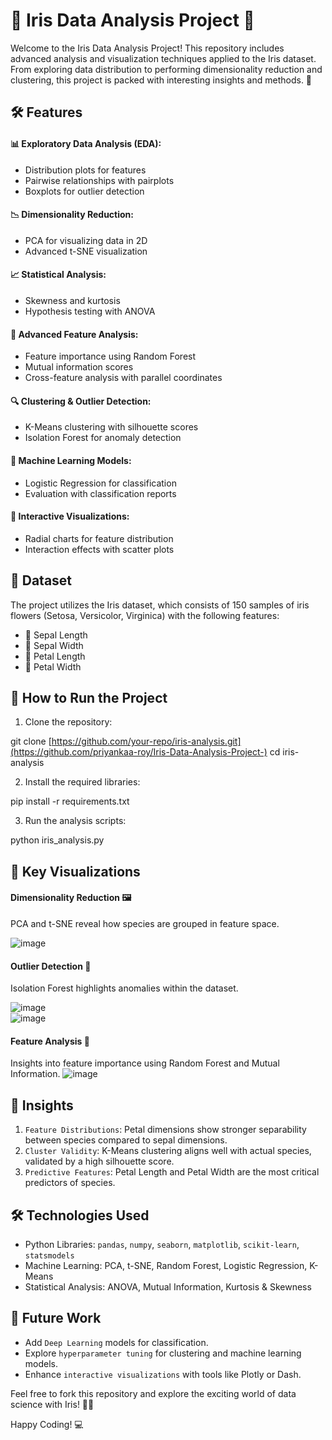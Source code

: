 # 🌸 Iris Data Analysis Project 🌸
Welcome to the Iris Data Analysis Project! This repository includes advanced analysis and visualization techniques applied to the Iris dataset. From exploring data distribution to performing dimensionality reduction and clustering, this project is packed with interesting insights and methods. 🚀

## 🛠️ Features
#### 📊 Exploratory Data Analysis (EDA):
   - Distribution plots for features
   - Pairwise relationships with pairplots
   - Boxplots for outlier detection

#### 📉 Dimensionality Reduction:
   - PCA for visualizing data in 2D
   - Advanced t-SNE visualization

#### 📈 Statistical Analysis:
   - Skewness and kurtosis
   - Hypothesis testing with ANOVA

#### 🌟 Advanced Feature Analysis:
   - Feature importance using Random Forest
   - Mutual information scores
   - Cross-feature analysis with parallel coordinates

#### 🔍 Clustering & Outlier Detection:
   - K-Means clustering with silhouette scores
   - Isolation Forest for anomaly detection

#### 📐 Machine Learning Models:
   - Logistic Regression for classification
   - Evaluation with classification reports

#### 🎨 Interactive Visualizations:
   - Radial charts for feature distribution
   - Interaction effects with scatter plots


## 📂 Dataset
The project utilizes the Iris dataset, which consists of 150 samples of iris flowers (Setosa, Versicolor, Virginica) with the following features:

- 🌱 Sepal Length
- 🌱 Sepal Width
- 🌸 Petal Length
- 🌸 Petal Width


## 🚀 How to Run the Project

1. Clone the repository:

git clone [https://github.com/your-repo/iris-analysis.git](https://github.com/priyankaa-roy/Iris-Data-Analysis-Project-)
cd iris-analysis

2. Install the required libraries:

pip install -r requirements.txt

3. Run the analysis scripts:

python iris_analysis.py


## 🧪 Key Visualizations

#### Dimensionality Reduction 🖼️
PCA and t-SNE reveal how species are grouped in feature space.

![image](https://github.com/user-attachments/assets/667fc121-9833-4972-a70d-1e838b8e8210)


#### Outlier Detection 🔴
Isolation Forest highlights anomalies within the dataset.

![image](https://github.com/user-attachments/assets/b8f80d32-e001-4651-854d-b47a809ce863)  
![image](https://github.com/user-attachments/assets/020633f8-da5e-4694-9531-0d1b5057a3e7)



#### Feature Analysis 🌟

Insights into feature importance using Random Forest and Mutual Information.
![image](https://github.com/user-attachments/assets/d841f921-1afb-475f-809e-417426e42bcf)



## 📜 Insights
1. `Feature Distributions`: Petal dimensions show stronger separability between species compared to sepal dimensions.
2. `Cluster Validity`: K-Means clustering aligns well with actual species, validated by a high silhouette score.
3. `Predictive Features`: Petal Length and Petal Width are the most critical predictors of species.

## 🛠️ Technologies Used
- Python Libraries: `pandas`, `numpy`, `seaborn`, `matplotlib`, `scikit-learn`, `statsmodels`
- Machine Learning: PCA, t-SNE, Random Forest, Logistic Regression, K-Means
- Statistical Analysis: ANOVA, Mutual Information, Kurtosis & Skewness

## 🎯 Future Work
- Add `Deep Learning` models for classification.
- Explore `hyperparameter tuning` for clustering and machine learning models.
- Enhance `interactive visualizations` with tools like Plotly or Dash.

Feel free to fork this repository and explore the exciting world of data science with Iris! 🌸✨

Happy Coding! 💻
